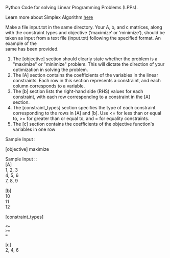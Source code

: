 Python Code for solving Linear Programming Problems (LPPs).

Learn more about Simplex Algorithm [here](https://www.jeremykun.com/2014/12/01/linear-programming-and-the-simplex-algorithm/)

Make a file input.txt in the same directory.
Your A, b, and c matrices, along with the constraint types and objective (‘maximize’ or ‘minimize’), 
should be taken as input from a text file (input.txt) following the specified format. An example of the  
same has been provided.  
1. The [objective] section should clearly state whether the problem is a "maximize" or 
"minimize" problem. This will dictate the direction of your optimization in solving the problem.  
2. The [A] section contains the coefficients of the variables in the linear constraints. Each row in 
this section represents a constraint, and each column corresponds to a variable.  
3. The [b] section lists the right-hand side (RHS) values for each constraint, with each row 
corresponding to a constraint in the [A] section.  
4. The [constraint_types] section specifies the type of each constraint corresponding to the rows 
in [A] and [b]. Use <= for less than or equal to, >= for greater than or equal to, and = for equality 
constraints.  
5.  The [c] section contains the coefficients of the objective function's variables in one row

Sample Input :  

[objective]
maximize


Sample Input ::  
[A]  
1, 2, 3  
4, 5, 6  
7, 8, 9  
  
[b]  
10  
11  
12  
  
[constraint_types]
```
<=  
>=  
=
```
  
[c]  
2, 4, 6

